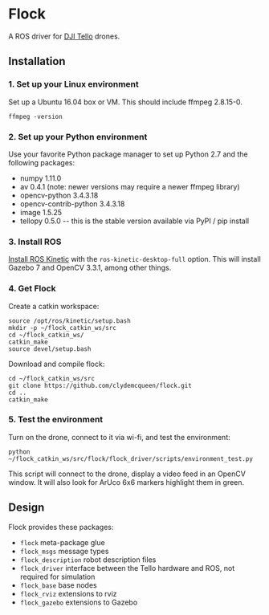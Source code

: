 # Flock

A ROS driver for [DJI Tello](https://store.dji.com/product/tello) drones.

## Installation

### 1. Set up your Linux environment

Set up a Ubuntu 16.04 box or VM. This should include ffmpeg 2.8.15-0.
~~~
ffmpeg -version
~~~

### 2. Set up your Python environment

Use your favorite Python package manager to set up Python 2.7 and the following packages:

* numpy 1.11.0
* av 0.4.1 (note: newer versions may require a newer ffmpeg library)
* opencv-python 3.4.3.18
* opencv-contrib-python 3.4.3.18
* image 1.5.25
* tellopy 0.5.0 -- this is the stable version available via PyPI / pip install

### 3. Install ROS

[Install ROS Kinetic](http://wiki.ros.org/Installation/Ubuntu) with the `ros-kinetic-desktop-full` option.
This will install Gazebo 7 and OpenCV 3.3.1, among other things.

### 4. Get Flock

Create a catkin workspace:
~~~
source /opt/ros/kinetic/setup.bash
mkdir -p ~/flock_catkin_ws/src
cd ~/flock_catkin_ws/
catkin_make
source devel/setup.bash
~~~

Download and compile flock:
~~~
cd ~/flock_catkin_ws/src
git clone https://github.com/clydemcqueen/flock.git
cd ..
catkin_make
~~~

### 5. Test the environment

Turn on the drone, connect to it via wi-fi, and test the environment:
~~~
python ~/flock_catkin_ws/src/flock/flock_driver/scripts/environment_test.py
~~~
This script will connect to the drone, display a video feed in an OpenCV window.
It will also look for ArUco 6x6 markers highlight them in green.

## Design

Flock provides these packages:
* `flock` meta-package glue
* `flock_msgs` message types
* `flock_description` robot description files
* `flock_driver` interface between the Tello hardware and ROS, not required for simulation
* `flock_base` base nodes
* `flock_rviz` extensions to rviz
* `flock_gazebo` extensions to Gazebo
